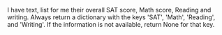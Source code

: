 I have text, list for me their overall SAT score, Math score, Reading and writing. Always return a dictionary with the keys 'SAT', 'Math', 'Reading', and 'Writing'. If the information is not available, return None for that key.